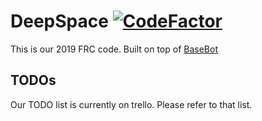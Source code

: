 # DeepSpace [![CodeFactor](https://www.codefactor.io/repository/github/frc5024/deepspace/badge)](https://www.codefactor.io/repository/github/frc5024/deepspace)
This is our 2019 FRC code. Built on top of [BaseBot](https://github.com/frc5024/basebot)

## TODOs
Our TODO list is currently on trello. Please refer to that list.